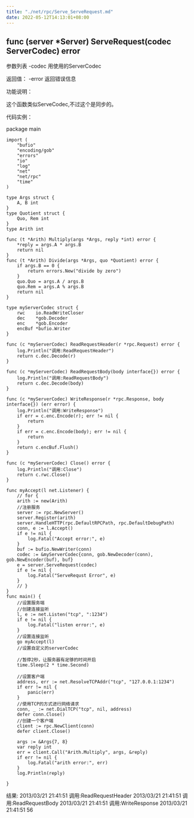```yaml
---
title: "./net/rpc/Serve_ServeRequest.md"
date: 2022-05-12T14:13:01+08:00
---
```

## func (server *Server) ServeRequest(codec ServerCodec) error

参数列表
-codec 用使用的ServerCodec

返回值：
-error 返回错误信息

功能说明：

这个函数类似ServeCodec,不过这个是同步的。

代码实例：

   package main

    import (
        "bufio"
        "encoding/gob"
        "errors"
        "io"
        "log"
        "net"
        "net/rpc"
        "time"
    )

    type Args struct {
        A, B int
    }
    type Quotient struct {
        Quo, Rem int
    }
    type Arith int

    func (t *Arith) Multiply(args *Args, reply *int) error {
        *reply = args.A * args.B
        return nil
    }
    func (t *Arith) Divide(args *Args, quo *Quotient) error {
        if args.B == 0 {
            return errors.New("divide by zero")
        }
        quo.Quo = args.A / args.B
        quo.Rem = args.A % args.B
        return nil
    }

    type myServerCodec struct {
        rwc    io.ReadWriteCloser
        dec    *gob.Decoder
        enc    *gob.Encoder
        encBuf *bufio.Writer
    }

    func (c *myServerCodec) ReadRequestHeader(r *rpc.Request) error {
        log.Println("调用:ReadRequestHeader")
        return c.dec.Decode(r)
    }

    func (c *myServerCodec) ReadRequestBody(body interface{}) error {
        log.Println("调用:ReadRequestBody")
        return c.dec.Decode(body)
    }

    func (c *myServerCodec) WriteResponse(r *rpc.Response, body interface{}) (err error) {
        log.Println("调用:WriteResponse")
        if err = c.enc.Encode(r); err != nil {
            return
        }
        if err = c.enc.Encode(body); err != nil {
            return
        }
        return c.encBuf.Flush()
    }

    func (c *myServerCodec) Close() error {
        log.Println("调用:Close")
        return c.rwc.Close()
    }

    func myAccept(l net.Listener) {
        // for {
        arith := new(Arith)
        //注册服务
        server := rpc.NewServer()
        server.Register(arith)
        server.HandleHTTP(rpc.DefaultRPCPath, rpc.DefaultDebugPath)
        conn, e := l.Accept()
        if e != nil {
            log.Fatal("Accept error:", e)
        }
        buf := bufio.NewWriter(conn)
        codec := &myServerCodec{conn, gob.NewDecoder(conn), gob.NewEncoder(buf), buf}
        e = server.ServeRequest(codec)
        if e != nil {
            log.Fatal("ServeRequst Error", e)
        }
        // }
    }
    func main() {
        //设置服务端
        //创建连接监听
        l, e := net.Listen("tcp", ":1234")
        if e != nil {
            log.Fatal("listen error:", e)
        }
        //设置连接监听
        go myAccept(l)
        //设置自定义的serverCodec

        //暂停2秒，让服务器有足够的时间开启
        time.Sleep(2 * time.Second)

        //设置客户端
        address, err := net.ResolveTCPAddr("tcp", "127.0.0.1:1234")
        if err != nil {
            panic(err)
        }
        //使用TCP的方式进行网络请求
        conn, _ := net.DialTCP("tcp", nil, address)
        defer conn.Close()
        //创建一个客户端
        client := rpc.NewClient(conn)
        defer client.Close()

        args := &Args{7, 8}
        var reply int
        err = client.Call("Arith.Multiply", args, &reply)
        if err != nil {
            log.Fatal("arith error:", err)
        }
        log.Println(reply)

    }



结果:
    2013/03/21 21:41:51 调用:ReadRequestHeader
    2013/03/21 21:41:51 调用:ReadRequestBody
    2013/03/21 21:41:51 调用:WriteResponse
    2013/03/21 21:41:51 56


